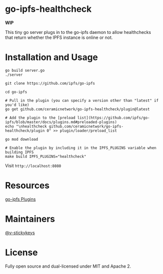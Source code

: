 # go-ipfs-healthcheck

**WIP**

This tiny go server plugs in to the go-ipfs daemon to allow healthchecks that return whether the IPFS instance is online or not.

# Installation and Usage

```
go build server.go
./server
```

```
git clone https://github.com/ipfs/go-ipfs

cd go-ipfs

# Pull in the plugin (you can specify a version other than "latest" if you'd like)
go get github.com/ceramicnetwork/go-ipfs-healthcheck/plugin@latest

# Add the plugin to the [preload list](https://github.com/ipfs/go-ipfs/blob/master/docs/plugins.md#preloaded-plugins)
echo "\nhealthcheck github.com/ceramicnetwork/go-ipfs-healthcheck/plugin 0" >> plugin/loader/preload_list

go mod download

# Enable the plugin by including it in the IPFS_PLUGINS variable when building IPFS
make build IPFS_PLUGINS="healthcheck"
```

Visit `http://localhost:8080`

# Resources

[go-ipfs Plugins](https://github.com/ipfs/go-ipfs/blob/master/docs/plugins.md)

# Maintainers

[@v-stickykeys](https://github.com/v-stickykeys)

# License

Fully open source and dual-licensed under MIT and Apache 2.

